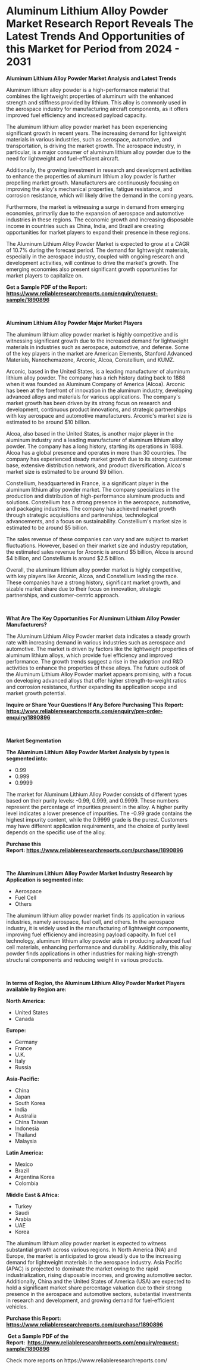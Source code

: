 <p><h1>Aluminum Lithium Alloy Powder Market Research Report Reveals The Latest Trends And Opportunities of this Market for Period from 2024 - 2031</h1></p><p><strong>Aluminum Lithium Alloy Powder Market Analysis and Latest Trends</strong></p>
<p><p>Aluminum lithium alloy powder is a high-performance material that combines the lightweight properties of aluminum with the enhanced strength and stiffness provided by lithium. This alloy is commonly used in the aerospace industry for manufacturing aircraft components, as it offers improved fuel efficiency and increased payload capacity.</p><p>The aluminum lithium alloy powder market has been experiencing significant growth in recent years. The increasing demand for lightweight materials in various industries, such as aerospace, automotive, and transportation, is driving the market growth. The aerospace industry, in particular, is a major consumer of aluminum lithium alloy powder due to the need for lightweight and fuel-efficient aircraft.</p><p>Additionally, the growing investment in research and development activities to enhance the properties of aluminum lithium alloy powder is further propelling market growth. Manufacturers are continuously focusing on improving the alloy's mechanical properties, fatigue resistance, and corrosion resistance, which will likely drive the demand in the coming years.</p><p>Furthermore, the market is witnessing a surge in demand from emerging economies, primarily due to the expansion of aerospace and automotive industries in these regions. The economic growth and increasing disposable income in countries such as China, India, and Brazil are creating opportunities for market players to expand their presence in these regions.</p><p>The Aluminum Lithium Alloy Powder Market is expected to grow at a CAGR of 10.7% during the forecast period. The demand for lightweight materials, especially in the aerospace industry, coupled with ongoing research and development activities, will continue to drive the market's growth. The emerging economies also present significant growth opportunities for market players to capitalize on.</p></p>
<p><strong>Get a Sample PDF of the Report:&nbsp; <a href="https://www.reliableresearchreports.com/enquiry/request-sample/1890896">https://www.reliableresearchreports.com/enquiry/request-sample/1890896</a></strong></p>
<p>&nbsp;</p>
<p><strong>Aluminum Lithium Alloy Powder Major Market Players</strong></p>
<p><p>The aluminum lithium alloy powder market is highly competitive and is witnessing significant growth due to the increased demand for lightweight materials in industries such as aerospace, automotive, and defense. Some of the key players in the market are American Elements, Stanford Advanced Materials, Nanochemazone, Arconic, Alcoa, Constellium, and KUMZ.</p><p>Arconic, based in the United States, is a leading manufacturer of aluminum lithium alloy powder. The company has a rich history dating back to 1888 when it was founded as Aluminum Company of America (Alcoa). Arconic has been at the forefront of innovation in the aluminum industry, developing advanced alloys and materials for various applications. The company's market growth has been driven by its strong focus on research and development, continuous product innovations, and strategic partnerships with key aerospace and automotive manufacturers. Arconic's market size is estimated to be around $10 billion.</p><p>Alcoa, also based in the United States, is another major player in the aluminum industry and a leading manufacturer of aluminum lithium alloy powder. The company has a long history, starting its operations in 1888. Alcoa has a global presence and operates in more than 30 countries. The company has experienced steady market growth due to its strong customer base, extensive distribution network, and product diversification. Alcoa's market size is estimated to be around $9 billion.</p><p>Constellium, headquartered in France, is a significant player in the aluminum lithium alloy powder market. The company specializes in the production and distribution of high-performance aluminum products and solutions. Constellium has a strong presence in the aerospace, automotive, and packaging industries. The company has achieved market growth through strategic acquisitions and partnerships, technological advancements, and a focus on sustainability. Constellium's market size is estimated to be around $5 billion.</p><p>The sales revenue of these companies can vary and are subject to market fluctuations. However, based on their market size and industry reputation, the estimated sales revenue for Arconic is around $5 billion, Alcoa is around $4 billion, and Constellium is around $2.5 billion.</p><p>Overall, the aluminum lithium alloy powder market is highly competitive, with key players like Arconic, Alcoa, and Constellium leading the race. These companies have a strong history, significant market growth, and sizable market share due to their focus on innovation, strategic partnerships, and customer-centric approach.</p></p>
<p>&nbsp;</p>
<p><strong>What Are The Key Opportunities For Aluminum Lithium Alloy Powder Manufacturers?</strong></p>
<p><p>The Aluminum Lithium Alloy Powder market data indicates a steady growth rate with increasing demand in various industries such as aerospace and automotive. The market is driven by factors like the lightweight properties of aluminum lithium alloys, which provide fuel efficiency and improved performance. The growth trends suggest a rise in the adoption and R&D activities to enhance the properties of these alloys. The future outlook of the Aluminum Lithium Alloy Powder market appears promising, with a focus on developing advanced alloys that offer higher strength-to-weight ratios and corrosion resistance, further expanding its application scope and market growth potential.</p></p>
<p><strong>Inquire or Share Your Questions If Any Before Purchasing This Report: <a href="https://www.reliableresearchreports.com/enquiry/pre-order-enquiry/1890896">https://www.reliableresearchreports.com/enquiry/pre-order-enquiry/1890896</a></strong></p>
<p>&nbsp;</p>
<p><strong>Market Segmentation</strong></p>
<p><strong>The Aluminum Lithium Alloy Powder Market Analysis by types is segmented into:</strong></p>
<p><ul><li>0.99</li><li>0.999</li><li>0.9999</li></ul></p>
<p><p>The market for Aluminum Lithium Alloy Powder consists of different types based on their purity levels: -0.99, 0.999, and 0.9999. These numbers represent the percentage of impurities present in the alloy. A higher purity level indicates a lower presence of impurities. The -0.99 grade contains the highest impurity content, while the 0.9999 grade is the purest. Customers may have different application requirements, and the choice of purity level depends on the specific use of the alloy.</p></p>
<p><strong>Purchase this Report:&nbsp;<a href="https://www.reliableresearchreports.com/purchase/1890896">https://www.reliableresearchreports.com/purchase/1890896</a></strong></p>
<p>&nbsp;</p>
<p><strong>The Aluminum Lithium Alloy Powder Market Industry Research by Application is segmented into:</strong></p>
<p><ul><li>Aerospace</li><li>Fuel Cell</li><li>Others</li></ul></p>
<p><p>The aluminum lithium alloy powder market finds its application in various industries, namely aerospace, fuel cell, and others. In the aerospace industry, it is widely used in the manufacturing of lightweight components, improving fuel efficiency and increasing payload capacity. In fuel cell technology, aluminum lithium alloy powder aids in producing advanced fuel cell materials, enhancing performance and durability. Additionally, this alloy powder finds applications in other industries for making high-strength structural components and reducing weight in various products.</p></p>
<p>&nbsp;</p>
<p><strong>In terms of Region, the Aluminum Lithium Alloy Powder Market Players available by Region are:</strong></p>
<p>
    <p> <strong> North America: </strong>
        <ul>
            <li>United States</li>
            <li>Canada</li>
        </ul>
        </p> 
    <p> <strong> Europe: </strong>
        <ul>
            <li>Germany</li>
            <li>France</li>
            <li>U.K.</li>
            <li>Italy</li>
            <li>Russia</li>
        </ul>
        </p> 
    <p> <strong> Asia-Pacific: </strong>
        <ul>
            <li>China</li>
            <li>Japan</li>
            <li>South Korea</li>
            <li>India</li>
            <li>Australia</li>
            <li>China Taiwan</li>
            <li>Indonesia</li>
            <li>Thailand</li>
            <li>Malaysia</li>
        </ul>
        </p> 
    <p> <strong> Latin America: </strong>
        <ul>
            <li>Mexico</li>
            <li>Brazil</li>
            <li>Argentina Korea</li>
            <li>Colombia</li>
        </ul>
        </p> 
    <p> <strong> Middle East & Africa: </strong>
        <ul>
            <li>Turkey</li>
            <li>Saudi</li>
            <li>Arabia</li>
            <li>UAE</li>
            <li>Korea</li>
        </ul>
    </p>
    </p>
<p><p>The aluminum lithium alloy powder market is expected to witness substantial growth across various regions. In North America (NA) and Europe, the market is anticipated to grow steadily due to the increasing demand for lightweight materials in the aerospace industry. Asia Pacific (APAC) is projected to dominate the market owing to the rapid industrialization, rising disposable incomes, and growing automotive sector. Additionally, China and the United States of America (USA) are expected to hold a significant market share percentage valuation due to their strong presence in the aerospace and automotive sectors, substantial investments in research and development, and growing demand for fuel-efficient vehicles.</p></p>
<p><strong>Purchase this Report: <a href="https://www.reliableresearchreports.com/purchase/1890896">https://www.reliableresearchreports.com/purchase/1890896</a></strong></p>
<p>&nbsp;<strong>Get a Sample PDF of the Report:&nbsp;&nbsp;<a href="https://www.reliableresearchreports.com/enquiry/request-sample/1890896">https://www.reliableresearchreports.com/enquiry/request-sample/1890896</a></strong></p>
<p><strong></strong></p>
<p>Check more reports on https://www.reliableresearchreports.com/</p>